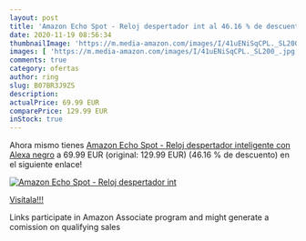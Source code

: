 ```yaml
---
layout: post
title: 'Amazon Echo Spot - Reloj despertador int al 46.16 % de descuento'
date: 2020-11-19 08:56:34
thumbnailImage: 'https://m.media-amazon.com/images/I/41uENiSqCPL._SL200_.jpg'
images: [ 'https://m.media-amazon.com/images/I/41uENiSqCPL._SL200_.jpg' ]
comments: true
category: ofertas
author: ring
slug: B07BR3J9ZS
description:
actualPrice: 69.99 EUR
comparePrice: 129.99 EUR
inStock: true
---
```


Ahora mismo tienes [Amazon Echo Spot - Reloj despertador inteligente con Alexa  negro](https://www.amazon.es/dp/B07BR3J9ZS/?tag=tolees-21) a 69.99 EUR (original: 129.99 EUR) (46.16 %  de descuento) en el siguiente enlace!

[![Amazon Echo Spot - Reloj despertador int](https://m.media-amazon.com/images/I/41uENiSqCPL._SL200_.jpg)](https://www.amazon.es/dp/B07BR3J9ZS/?tag=tolees-21)

[Visítala!!!](https://www.amazon.es/dp/B07BR3J9ZS/?tag=tolees-21)

Links participate in Amazon Associate program and might generate a comission on qualifying sales
